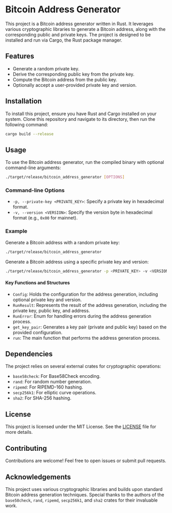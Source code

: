 
# Bitcoin Address Generator

This project is a Bitcoin address generator written in Rust. It leverages various cryptographic libraries to generate a Bitcoin address, along with the corresponding public and private keys. The project is designed to be installed and run via Cargo, the Rust package manager.

## Features

- Generate a random private key.
- Derive the corresponding public key from the private key.
- Compute the Bitcoin address from the public key.
- Optionally accept a user-provided private key and version.

## Installation

To install this project, ensure you have Rust and Cargo installed on your system. Clone this repository and navigate to its directory, then run the following command:

```sh
cargo build --release
```

## Usage

To use the Bitcoin address generator, run the compiled binary with optional command-line arguments:

```sh
./target/release/bitcoin_address_generator [OPTIONS]
```

### Command-line Options

- `-p, --private-key <PRIVATE_KEY>`: Specify a private key in hexadecimal format.
- `-v, --version <VERSION>`: Specify the version byte in hexadecimal format (e.g., `0x00` for mainnet).

### Example

Generate a Bitcoin address with a random private key:

```sh
./target/release/bitcoin_address_generator
```

Generate a Bitcoin address using a specific private key and version:

```sh
./target/release/bitcoin_address_generator -p <PRIVATE_KEY> -v <VERSION>
```

#### Key Functions and Structures

- `Config`: Holds the configuration for the address generation, including optional private key and version.
- `RunResult`: Represents the result of the address generation, including the private key, public key, and address.
- `RunError`: Enum for handling errors during the address generation process.
- `get_key_pair`: Generates a key pair (private and public key) based on the provided configuration.
- `run`: The main function that performs the address generation process.

## Dependencies

The project relies on several external crates for cryptographic operations:

- `base58check`: For Base58Check encoding.
- `rand`: For random number generation.
- `ripemd`: For RIPEMD-160 hashing.
- `secp256k1`: For elliptic curve operations.
- `sha2`: For SHA-256 hashing.

## License

This project is licensed under the MIT License. See the [LICENSE](LICENSE) file for more details.

## Contributing

Contributions are welcome! Feel free to open issues or submit pull requests.

## Acknowledgements

This project uses various cryptographic libraries and builds upon standard Bitcoin address generation techniques. Special thanks to the authors of the `base58check`, `rand`, `ripemd`, `secp256k1`, and `sha2` crates for their invaluable work.